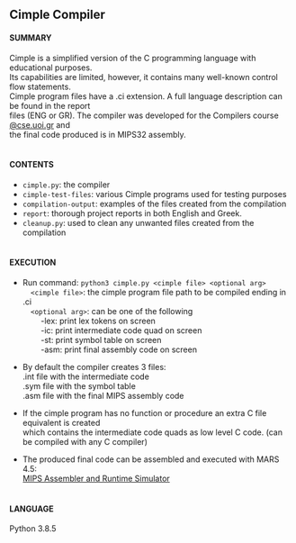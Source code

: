 ## Cimple Compiler


#### SUMMARY

Cimple is a simplified version of the C programming language with educational purposes.\
Its capabilities are limited, however, it contains many well-known control flow statements. \
Cimple program files have a .ci extension. A full language description can be found in the report\
files (ENG or GR). The compiler was developed for the Compilers course [@cse.uoi.gr](https://www.cs.uoi.gr/) and\
the final code produced is in MIPS32 assembly.
<br><br>


#### CONTENTS

* `cimple.py`: the compiler
* `cimple-test-files`: various Cimple programs used for testing purposes
* `compilation-output`: examples of the files created from the compilation
* `report`: thorough project reports in both English and Greek.
* `cleanup.py`: used to clean any unwanted files created from the compilation
<br><br>


#### EXECUTION

* Run command: `python3 cimple.py <cimple file> <optional arg>`\
    &emsp;`<cimple file>`: the cimple program file path to be compiled ending in .ci\
    &emsp;`<optional arg>`: can be one of the following\
    &emsp;&emsp;    -lex: print lex tokens on screen\
    &emsp;&emsp;    -ic: print intermediate code quad on screen\
    &emsp;&emsp;    -st: print symbol table on screen\
    &emsp;&emsp;    -asm: print final assembly code on screen

* By default the compiler creates 3 files:\
       .int file with the intermediate code\
       .sym file with the symbol table\
       .asm file with the final MIPS assembly code
   
* If the cimple program has no function or procedure an extra C file equivalent is created\
    which contains the intermediate code quads as low level C code. (can be compiled with any C compiler)

* The produced final code can be assembled and executed with MARS 4.5:\
[MIPS Assembler and Runtime Simulator](http://courses.missouristate.edu/KenVollmar/mars/) 
<br><br>


#### LANGUAGE

Python 3.8.5